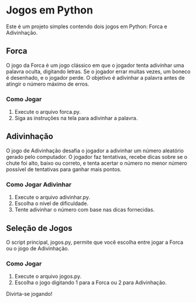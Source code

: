 # Jogos em Python
Este é um projeto simples contendo dois jogos em Python: Forca e Adivinhação.

## Forca
O jogo da Forca é um jogo clássico em que o jogador tenta adivinhar uma palavra oculta, digitando letras. Se o jogador errar muitas vezes, um boneco é desenhado, e o jogador perde. O objetivo é adivinhar a palavra antes de atingir o número máximo de erros.

### Como Jogar
  1. Execute o arquivo forca.py.
  2. Siga as instruções na tela para adivinhar a palavra.     

## Adivinhação
O jogo de Adivinhação desafia o jogador a adivinhar um número aleatório gerado pelo computador. O jogador faz tentativas, recebe dicas sobre se o chute foi alto, baixo ou correto, e tenta acertar o número no menor número possível de tentativas para ganhar mais pontos.

### Como Jogar Adivinhar
  1. Execute o arquivo adivinhar.py.
  2. Escolha o nível de dificuldade.
  3. Tente adivinhar o número com base nas dicas fornecidas.

## Seleção de Jogos
O script principal, jogos.py, permite que você escolha entre jogar a Forca ou o jogo de Adivinhação.

### Como Jogar
  1. Execute o arquivo jogos.py.
  2. Escolha o jogo digitando 1 para a Forca ou 2 para Adivinhação.

Divirta-se jogando!
